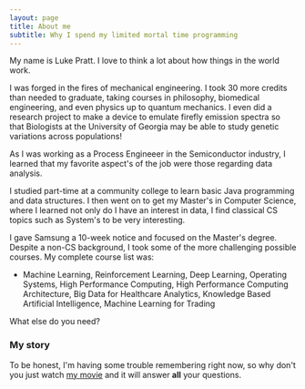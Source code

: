```yaml
---
layout: page
title: About me
subtitle: Why I spend my limited mortal time programming 
---
```


My name is Luke Pratt. I love to think a lot about how things in the world work.  

I was forged in the fires of mechanical engineering. I took 30 more credits than needed to graduate, taking courses in philosophy, biomedical engineering, and even physics up to quantum mechanics. I even did a research project to make a device to emulate firefly emission spectra so that Biologists at the University of Georgia may be able to study genetic variations across populations! 

As I was working as a Process Engineeer in the Semiconductor industry, I learned that my favorite aspect's of the job were those regarding data analysis. 

I studied part-time at a community college to learn basic Java programming and data structures. I then went on to get my Master's in Computer Science, where I learned not only do I have an interest in data, I find classical CS topics such as System's to be very interesting. 

I gave Samsung a 10-week notice and focused on the Master's degree. Despite a non-CS background, I took some of the more challenging possible courses. My complete course list was:

- Machine Learning, Reinforcement Learning, Deep Learning, Operating Systems, High Performance Computing, High Performance Computing Architecture, Big Data for Healthcare Analytics, Knowledge Based Artificial Intelligence, Machine Learning for Trading

What else do you need?

### My story

To be honest, I'm having some trouble remembering right now, so why don't you just watch [my movie](https://en.wikipedia.org/wiki/The_Princess_Bride_%28film%29) and it will answer **all** your questions.
